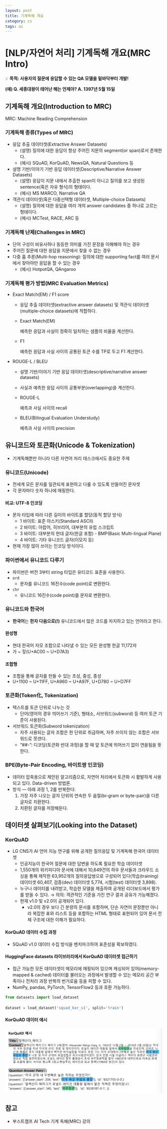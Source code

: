 ```yaml
---
layout: post
title: 기계독해 개요
category: cs
tags: ai
---
```


# [NLP/자연어 처리] 기계독해 개요(MRC Intro)

💡 **목적: 사용자의 질문에 응답할 수 있는 QA 모델을 밑바닥부터 개발!**

**(예) Q. 세종대왕이 태어난 해는 언제야? A. 1397년 5월 15일**

## 기계독해 개요(Introduction to MRC)

MRC: Machine Reading Comprehension

### 기계독해 종류(Types of MRC)

- 응답 추출 데이터셋(Extractive Answer Datasets)
    - (설명) 질의에 대한 응답이 항상 주어진 지문의 segment(or span)로서 존재한다.
    - (예시) SQuAD, KorQuAD, NewsQA, Natural Questions 등
- 설명 기반/이야기 기반 응답 데이터셋(Descriptive/Narrative Answer Datasets)
    - (설명) 응답이 지문 내에서 추출한 span이 아니고 질의를 보고 생성된 sentence(혹은 자유 형식)의 형태이다.
    - (예시) MS MARCO, Narrative QA
- 객관식 데이터셋(혹은 다중선택형 데이터셋, Multiple-choice Datasets)
    - (설명) 질의에 대한 응답을 여러 개의 answer candidates 중 하나로 고르는 형태이다.
    - (예시) MCTest, RACE, ARC 등

### 기계독해 난제(Challenges in MRC)

- 단어 구성이 비유사하나 동등한 의미를 가진 문장을 이해해야 하는 경우
- 주어진 질문에 대한 응답을 지문에서 찾을 수 없는 경우
- 다중 홉 추론(Multi-hop reasoning): 질의에 대한 supporting fact를 여러 문서에서 찾아야만 응답을 할 수 있는 경우
    - (예시) HotpotQA, QAngaroo

### 기계독해 평가 방법(MRC Evaluation Metrics)

- Exact Match(EM) / F1 score
    - 응답 추출 데이터셋(extractive answer datasets) 및 객관식 데이터셋(multiple-choice datasets)에 적합하다.
    - Exact Match(EM)
        
        예측한 응답과 사실이 정확히 일치하는 샘플의 비율을 계산한다.
        
    - F1
        
        예측한 응답과 사실 사이의 공통된 토큰 수를 TP로 두고 F1 계산한다.
        
- ROUGE-L / BLEU
    - 설명 기반/이야기 기반 응답 데이터셋(descriptive/narrative answer datasets)
    - 사실과 예측한 응답 사이의 공통부분(overlapping)을 계산한다.
    - ROUGE-L
        
        예측과 사실 사이의 recall
        
    - BLEU(Bilingual Evaluation Understudy)
        
        예측과 사실 사이의 precision
        

## 유니코드와 토큰화(Unicode & Tokenization)

- 기계독해뿐만 아니라 다른 자연어 처리 태스크에서도 중요한 주제

### 유니코드(Unicode)

- 전세계 모든 문자를 일관되게 표현하고 다룰 수 있도록 만들어진 문자셋
- 각 문자마다 숫자 하나에 매핑한다.

#### 비교: UTF-8 인코딩

- 문자 타입에 따라 다른 길이의 바이트를 할당(동적 할당 방식)
    - 1 바이트: 표준 아스키(Standard ASCII)
    - 2 바이트: 아랍어, 히브리어, 대부분의 유럽 스크립트
    - 3 바이트: 대부분의 현대 글자(한글 포함) - BMP(Basic Multi-lingual Plane)
    - 4 바이트: 기타 유니코드 글자(이모지 등)
- 현재 가장 많이 쓰이는 인코딩 방식이다.

### 파이썬에서 유니코드 다루기

- 파이썬은 버전 3부터 string 타입은 유티코드 표준을 사용한다.
- `ord`
    - 문자를 유니코드 16진수(code point)로 변환한다.
- `chr`
    - 유니코드 16진수(code point)를 문자로 변환한다.

### 유니코드와 한국어

- **한국어**는 **한자 다음으로(!)** 유니코드에서 많은 코드를 차지하고 있는 언어라고 한다.

#### 완성형

- 현대 한국어 자모 조합으로 나타낼 수 있는 모든 완성형 한글 11,172자
- 가 ~ 힣(U+AC00 ~ U+D7A3)

#### 조합형

- 조합을 통해 글자를 만들 수 있는 초성, 중성, 종성
- U+1100 ~ U+11FF, U+A960 ~ U+A97F, U+D780 ~ U+D7FF

### 토큰화(Token化, Tokenization)

- 텍스트를 토큰 단위로 나누는 것
    - 단어(영어의 경우 띄어쓰기 기준), 형태소, 서브워드(subword) 등 여러 토큰 기준이 사용된다.
- 서브워드 토큰화(Subword tokenization)
    - 자주 사용되는 글자 조합은 한 단위로 취급하며, 자주 쓰이지 않는 조합은 서브워드로 쪼갠다.
    - “##-”: 디코딩(토큰화 반대 과정)을 할 때 앞 토큰에 띄어쓰기 없이 연을됨을 뜻한다.

### BPE(Byte-Pair Encoding, 바이트쌍 인코딩)

- 데이터 압축용으로 제안된 알고리즘으로, 자연어 처리에서 토큰화 시 활발하게 사용되고 있다. Data-driven 방법론.
- 방식 — 아래 과정 1, 2를 반복한다:
    1. 가장 자주 나오는 글자 단위의 연속한 두 음절(bi-gram or byte-pair)을 다른 글자로 치환한다.
    2. 치환된 글자를 저장해둔다.

## 데이터셋 살펴보기(Looking into the Dataset)

### KorQuAD

- LG CNS가 AI 언어 지능 연구를 위해 공개한 질의응답 및 기계독해 한국어 데이터셋
    - 인공지능이 한국어 질문에 대한 답변을 하도록 필요한 학습 데이터셋
    - 1,550개의 위키피디아 문서에 대해서 10,649건의 하우 문서들과 크라우드 소싱을 통해 제작한 63,952개의 질의응답쌍으로 구성되어 있다(학습(training) 데이터셋 60,407, 검증(dev) 데이터셋 5,774, 시험(test) 데이터셋 3,898).
    - 누구나 데이터를 내려받고, 학습한 모델을 제출하여 공개된 리더보드에서 평가를 받을 수 있다. → 의의: 객관적인 기준을 가진 연구 결과 공유가 가능해졌다.
    - 현재 v1.0 및 v2.0이 공개되어 있다.
        - v2.0의 경우 보다 긴 분량의 문서를 포함하며, 단순 자연어 문장뿐만 아니라 복잡한 표와 리스트 등을 포함하는 HTML 형태로 표현되어 있어 문서 전체 구조에 대한 이해가 필요하다.

#### KorQuAD 데이터 수집 과정

- SQuAD v1.0 데이터 수집 방식을 벤치마크하여 표준성을 확보하였다.

#### HuggingFace datasets 라이브러리에서 KorQuAD 데이터셋 접근하기

- 접근 가능한 모든 데이터셋이 메모리에 매핑되어 있으며 캐싱되어 있어(memory-mapped & cached) 데이터를 불러오는 과정에서 발생할 수 있는 메모리 공간 부족이나 전처리 과정 반복의 번거로움 등을 피할 수 있다.
- NumPy, pandas, PyTorch, TensorFlow2 등과 호환 가능하다.

```python
from datasets import load_dataset

dataset = load_dataset('squad_kor_v1', split='train')
```

#### KorQuAD 데이터 예시

![2023-06-05-mrc-1-fig1](../../../assets/img/mrc/2023-06-05-mrc-1-fig1.png)

## 참고

- 부스트캠프 AI Tech 기계 독해(MRC) 강의
